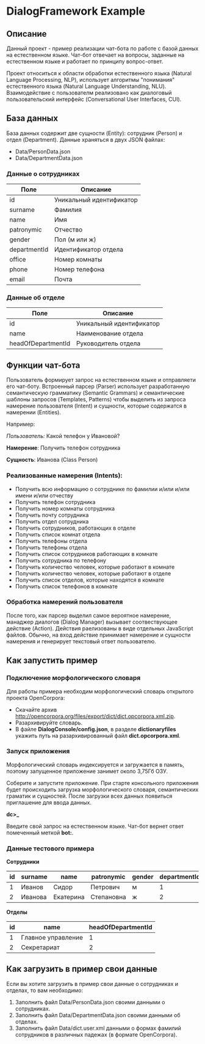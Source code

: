 # DialogFramework Example
## Описание
Данный проект - пример реализации чат-бота по работе с базой данных на естественном языке. Чат-бот отвечает на вопросы, заданные на естественном языке и работает по принципу вопрос-ответ.

Проект относиться к области обработки естественного языка (Natural Language Processing, NLP), использует алгоритмы "понимания" естественного языка (Natural Language Understanding, NLU). Взаимодействие с пользователм реализовано как диалоговый пользовательский интерфейс (Conversational User Interfaces, CUI).

## База данных
База данных содержит две сущности (Entity): сотрудник (Person) и  отдел (Department). Данные храняться в двух JSON файлах:
- Data/PersonData.json
- Data/DepartmentData.json

### Данные о сотрудниках   
| Поле | Описание |
|---|---|
|id|Уникальный идентификатор|
|surname|Фамилия|
|name|Имя|
|patronymic|Отчество|
|gender|Пол (м или ж)|
|departmentId|Идентификатор отдела|
|office|Номер комнаты|
|phone|Номер телефона|
|email|Почта|
### Данные об отделе
| Поле | Описание |
|---|---|
|id|Уникальный идентификатор|
|name|Наименование отдела|
|headOfDepartmentId|Руководитель отдела|

## Функции чат-бота
Пользователь формирует запрос на естественном языке и отправляети его чат-боту. Встроенный парсер (Parser) использует разработанную семантическую грамматику (Semantic Grammars) и семантические шаблоны запросов (Templates, Patterns) чтобы выделить из запроса намерение пользователя (Intent) и сущности, которые содержатся в намерении (Entities).

Например:

*Пользователь:* Какой телефон у Ивановой?

**Намерение**: Получить телефон сотрудника

**Сущность**: Иванова (Class Person)

### Реализованные намерения (Intents):
- Получить всю информацию о сотруднике по фамилии и/или и/или имени и/или отчеству
- Получить телефон сотрудника
- Получить номер комнаты сотрудника
- Получить почту сотрудника
- Получить отдел сотрудника
- Получить сотрудников, работающих в отделе
- Получить список комнат отдела
- Получить телефоны отдела
- Получить телефоны отдела
- Получить список сотрудников работающих в комнате
- Получить сотрудника по телефону
- Получить количество человек, которые работают в комнате
- Получить количество человек, которые работают в отделе
- Получить список отделов, которые находятся в комнате
- Получить список телефонов в комнате
### Обработка намерений пользователя
После того, как парсер выделил самое вероятное намерение, манаджер диалогов (Dialog Manager) вызывает соотвествующее действие (Action). Действия раелизованы в виде отдельных JavaScript файлов. Обычно, на вход действие принимает намерение и сущности намерения и генерирует текстовый ответ пользователю.

## Как запустить пример
### Подключение морфологического словаря
Для работы примера необходим морфологический словарь открытого проекта OpenCorpora:
- Скачайте архив http://opencorpora.org/files/export/dict/dict.opcorpora.xml.zip.
- Разархивируйте словарь.
- В файле **DialogConsole/config.json**, в разделе **dictionaryfiles** укажить путь на разархивированный файл **dict.opcorpora.xml**.
### Запуск приложения
Морфологический словарь индексируется и загружается в память, поэтому запущенное приложение занимет около 3,75Гб ОЗУ.

Соберите и запустите приложение. При старте консольного приложения будет происходить загрузка морфологического словаря, семантических граматик и сущностей. После загрузки всех данных появиться приглашение для ввода данных. 

**dc>_**

Введите свой запрос на естественном языке. Чат-бот вернет ответ помеченный меткой **bot:**.

### Данные тестового примера
**Сотрудники**

|id|surname|name|patronymic|gender|departmentId|office|phone|email|
|---|---|---|---|---|---|---|---|---|
|1|Иванов|Сидор|Петрович|м|1|956|2346705|Сидор.Иванов@организация.ру|
|2|Иванова|Екатерина|Степановна|ж|2|001|98765432|Екатерина.Иванова@организация.ру|

**Отделы**

|id|name|headOfDepartmentId|
|---|---|---|
|1|Главное управление|1|
|2|Секретариат|2|

## Как загрузить в пример свои данные
Если вы хотите загрузить в пример свои данные о сотрудниках и отделах, то вам необходимо:

1. Заполнить файл Data/PersonData.json своими данными о сотрудниках.
2. Заполнить файл Data/DepartmentData.json своими данными об отделах.
3. Заполнить файл Data/dict.user.xml данными о формах фамилий сотрудников в различных падежах (в формате OpenCorpora).

